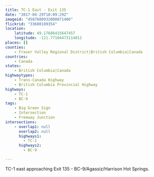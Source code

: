```yaml
---
title: TC-1 East - Exit 135
date: "2017-04-29T10:09:29Z"
imageid: "4587680932000871406"
flickrid: "33680189354"
location:
    latitude: 49.17686415647457
    longitude: -121.77104473114012
places: []
counties:
    - Fraser Valley Regional District|British Columbia|Canada
countries:
    - Canada
states:
    - British Columbia|Canada
highwaytypes:
    - Trans-Canada Highway
    - British Columbia Provincial Highway
highways:
    - TC-1
    - BC-9
tags:
    - Big Green Sign
    - Intersection
    - Freeway Junction
intersections:
    - overlap1: null
      overlap2: null
      highways1:
        - TC-1
      highways2:
        - BC-9

---
```

TC-1 east approaching Exit 135 - BC-9/Agassiz/Harrison Hot Springs.